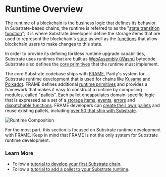 # Runtime Overview

The runtime of a blockchain is the business logic that defines its behavior. In Substrate-based
chains, the runtime is referred to as the
"[state transition function](../../knowledgebase/getting-started/glossary#state-transition-function-stf)";
it is where Substrate developers define the storage items that are used to represent the
blockchain's [state](../../knowledgebase/getting-started/glossary#state) as well as the
[functions](../../knowledgebase/learn-substrate/extrinsics) that allow blockchain users to make
changes to this state.

In order to provide its defining forkless runtime upgrade capabilities, Substrate uses runtimes that
are built as [WebAssembly (Wasm)](../../knowledgebase/getting-started/glossary#webassembly-wasm)
bytecode. Substrate also defines the
[core primitives](../../knowledgebase/runtime/primitives#core-primitives) that the runtime must
implement.

The core Substrate codebase ships with [FRAME](../../knowledgebase/runtime/frame), Parity's system
for Substrate runtime development that is used for chains like
[Kusama](https://github.com/paritytech/polkadot/blob/master/runtime/kusama/src/lib.rs) and
[Polkadot](https://github.com/paritytech/polkadot/blob/master/runtime/polkadot/src/lib.rs). FRAME
defines additional [runtime primitives](../../knowledgebase/runtime/primitives#frame-primitives) and
provides a framework that makes it easy to construct a runtime by composing modules, called
"pallets". Each pallet encapsulates domain-specific logic that is expressed as a set of a
[storage items](../../knowledgebase/runtime/storage), [events](../../knowledgebase/runtime/events),
[errors](../../knowledgebase/runtime/errors) and
[dispatchable functions](../../knowledgebase/getting-started/glossary#dispatch). FRAME developers
can [create their own pallets](../../knowledgebase/runtime/pallets) and reuse existing pallets,
including [over 50 that ship with Substrate](../../knowledgebase/runtime/frame#prebuilt-pallets).

![Runtime Composition](assets/frame-runtime.png)

For the most part, this section is focused on Substrate runtime development with FRAME. Keep in mind
that FRAME is not the only system for Substrate runtime development.

### Learn More

- Follow a
  [tutorial to develop your first Substrate chain](../../tutorials/create-your-first-substrate-chain/).
- Follow a [tutorial to add a pallet to your Substrate runtime](../../tutorials/add-a-pallet/).
